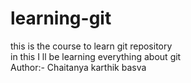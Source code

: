 # learning-git
this is the course to learn git repository
<br>
in this I ll be learning everything about git
<br>
Author:- Chaitanya karthik basva
